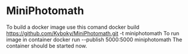 # MiniPhotomath

To build a docker image use this comand
  docker build https://github.com/Kyboky/MiniPhotomath.git -t miniphotomath
To run image in container
  docker run --publish 5000:5000 miniphotomath
The container should be started now.
